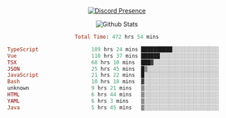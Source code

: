 <!DOCTYPE html>
<body>
<div align="center">

  [![Discord Presence](https://lanyard.cnrad.dev/api/576097150359044106)](https://discord.com/users/576097150359044106)
  
  ![Github Stats](https://github-readme-stats.vercel.app/api?username=verycrunchy&show_icons=true&theme=radical)

<!--START_SECTION:waka-->

```ruby
Total Time: 472 hrs 54 mins

TypeScript                 189 hrs 24 mins ██████████░░░░░░░░░░░░░░░   40.06 %
Vue                        110 hrs 37 mins ██████░░░░░░░░░░░░░░░░░░░   23.40 %
TSX                        68 hrs 10 mins  ███▓░░░░░░░░░░░░░░░░░░░░░   14.42 %
JSON                       25 hrs 45 mins  █▒░░░░░░░░░░░░░░░░░░░░░░░   05.45 %
JavaScript                 21 hrs 22 mins  █░░░░░░░░░░░░░░░░░░░░░░░░   04.52 %
Bash                       10 hrs 18 mins  ▓░░░░░░░░░░░░░░░░░░░░░░░░   02.18 %
unknown                    9 hrs 21 mins   ▒░░░░░░░░░░░░░░░░░░░░░░░░   01.98 %
HTML                       6 hrs 44 mins   ▒░░░░░░░░░░░░░░░░░░░░░░░░   01.43 %
YAML                       6 hrs 3 mins    ▒░░░░░░░░░░░░░░░░░░░░░░░░   01.28 %
Java                       5 hrs 45 mins   ▒░░░░░░░░░░░░░░░░░░░░░░░░   01.21 %
```

<!--END_SECTION:waka-->
</div>
</body>
</html>

